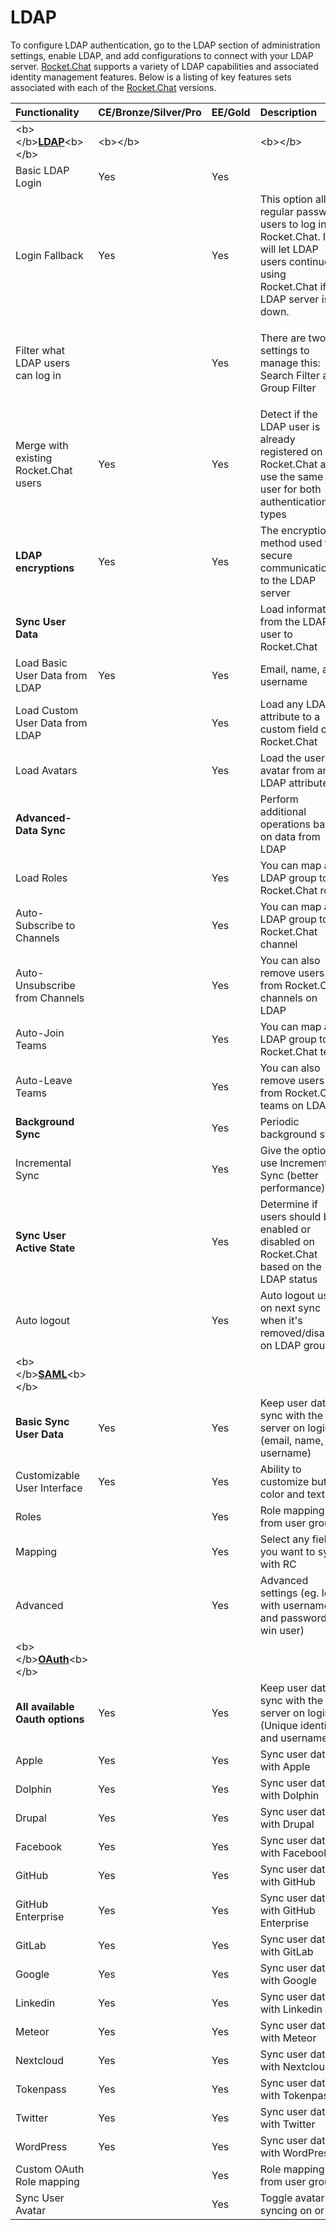 # LDAP

To configure LDAP authentication, go to the LDAP section of administration settings, enable LDAP, and add configurations to connect with your LDAP server. [Rocket.Chat](http://rocket.chat/) supports a variety of LDAP capabilities and associated identity management features. Below is a listing of key features sets associated with each of the [Rocket.Chat](http://rocket.chat/) versions.

<table>
  <thead>
    <tr>
      <th style="text-align:left">Functionality</th>
      <th style="text-align:left">CE/Bronze/Silver/Pro</th>
      <th style="text-align:left">EE/Gold</th>
      <th style="text-align:left">Description</th>
    </tr>
  </thead>
  <tbody>
    <tr>
      <td style="text-align:left">&lt;b&gt;&lt;/b&gt;<a href="https://docs.rocket.chat/guides/administration/administration/settings/ldap"><b>LDAP</b></a>&lt;b&gt;&lt;/b&gt;</td>
      <td
      style="text-align:left">&lt;b&gt;&lt;/b&gt;</td>
        <td style="text-align:left"></td>
        <td style="text-align:left">&lt;b&gt;&lt;/b&gt;</td>
    </tr>
    <tr>
      <td style="text-align:left">Basic LDAP Login</td>
      <td style="text-align:left">Yes</td>
      <td style="text-align:left">Yes</td>
      <td style="text-align:left"></td>
    </tr>
    <tr>
      <td style="text-align:left">Login Fallback</td>
      <td style="text-align:left">Yes</td>
      <td style="text-align:left">Yes</td>
      <td style="text-align:left">This option allows regular password users to log in on Rocket.Chat. It
        will let LDAP users continue using Rocket.Chat if the LDAP server is down.</td>
    </tr>
    <tr>
      <td style="text-align:left">Filter what LDAP users can log in</td>
      <td style="text-align:left"></td>
      <td style="text-align:left">Yes</td>
      <td style="text-align:left">
        <p>There are two settings to manage this: Search Filter and Group Filter</p>
        <p></p>
      </td>
    </tr>
    <tr>
      <td style="text-align:left">Merge with existing Rocket.Chat users</td>
      <td style="text-align:left">Yes</td>
      <td style="text-align:left">Yes</td>
      <td style="text-align:left">Detect if the LDAP user is already registered on Rocket.Chat and use the
        same user for both authentication types</td>
    </tr>
    <tr>
      <td style="text-align:left">
        <p></p>
        <p><b>LDAP encryptions </b>
        </p>
      </td>
      <td style="text-align:left">Yes</td>
      <td style="text-align:left">Yes</td>
      <td style="text-align:left">The encryption method used to secure communications to the LDAP server</td>
    </tr>
    <tr>
      <td style="text-align:left"><b>Sync User Data</b>
      </td>
      <td style="text-align:left"></td>
      <td style="text-align:left"></td>
      <td style="text-align:left">Load information from the LDAP user to Rocket.Chat</td>
    </tr>
    <tr>
      <td style="text-align:left">Load Basic User Data from LDAP</td>
      <td style="text-align:left">Yes</td>
      <td style="text-align:left">Yes</td>
      <td style="text-align:left">Email, name, and username</td>
    </tr>
    <tr>
      <td style="text-align:left">Load Custom User Data from LDAP</td>
      <td style="text-align:left"></td>
      <td style="text-align:left">Yes</td>
      <td style="text-align:left">Load any LDAP attribute to a custom field on Rocket.Chat</td>
    </tr>
    <tr>
      <td style="text-align:left">Load Avatars</td>
      <td style="text-align:left"></td>
      <td style="text-align:left">Yes</td>
      <td style="text-align:left">Load the user&apos;s avatar from an LDAP attribute</td>
    </tr>
    <tr>
      <td style="text-align:left"><b>Advanced-Data Sync</b>
      </td>
      <td style="text-align:left"></td>
      <td style="text-align:left"></td>
      <td style="text-align:left">Perform additional operations based on data from LDAP</td>
    </tr>
    <tr>
      <td style="text-align:left">Load Roles</td>
      <td style="text-align:left"></td>
      <td style="text-align:left">Yes</td>
      <td style="text-align:left">You can map any LDAP group to a Rocket.Chat role</td>
    </tr>
    <tr>
      <td style="text-align:left">Auto-Subscribe to Channels</td>
      <td style="text-align:left"></td>
      <td style="text-align:left">Yes</td>
      <td style="text-align:left">You can map any LDAP group to a Rocket.Chat channel</td>
    </tr>
    <tr>
      <td style="text-align:left">Auto-Unsubscribe from Channels</td>
      <td style="text-align:left"></td>
      <td style="text-align:left">Yes</td>
      <td style="text-align:left">You can also remove users from Rocket.Chat channels on LDAP</td>
    </tr>
    <tr>
      <td style="text-align:left">Auto-Join Teams</td>
      <td style="text-align:left"></td>
      <td style="text-align:left">Yes</td>
      <td style="text-align:left">You can map any LDAP group to a Rocket.Chat team</td>
    </tr>
    <tr>
      <td style="text-align:left">Auto-Leave Teams</td>
      <td style="text-align:left"></td>
      <td style="text-align:left">Yes</td>
      <td style="text-align:left">You can also remove users from Rocket.Chat teams on LDAP</td>
    </tr>
    <tr>
      <td style="text-align:left"><b>Background Sync</b>
      </td>
      <td style="text-align:left"></td>
      <td style="text-align:left">Yes</td>
      <td style="text-align:left">Periodic background sync</td>
    </tr>
    <tr>
      <td style="text-align:left">Incremental Sync</td>
      <td style="text-align:left"></td>
      <td style="text-align:left">Yes</td>
      <td style="text-align:left">Give the option to use Incremental Sync (better performance)</td>
    </tr>
    <tr>
      <td style="text-align:left"><b>Sync User Active State</b>
      </td>
      <td style="text-align:left"></td>
      <td style="text-align:left">Yes</td>
      <td style="text-align:left">Determine if users should be enabled or disabled on Rocket.Chat based
        on the LDAP status</td>
    </tr>
    <tr>
      <td style="text-align:left">Auto logout</td>
      <td style="text-align:left"></td>
      <td style="text-align:left">Yes</td>
      <td style="text-align:left">Auto logout user on next sync when it&apos;s removed/disabled on LDAP
        group</td>
    </tr>
    <tr>
      <td style="text-align:left">&lt;b&gt;&lt;/b&gt;<a href="https://docs.rocket.chat/guides/administration/administration/settings/saml"><b>SAML</b></a>&lt;b&gt;&lt;/b&gt;</td>
      <td
      style="text-align:left"></td>
        <td style="text-align:left"></td>
        <td style="text-align:left"></td>
    </tr>
    <tr>
      <td style="text-align:left"><b>Basic Sync User Data</b>
      </td>
      <td style="text-align:left">Yes</td>
      <td style="text-align:left">Yes</td>
      <td style="text-align:left">Keep user data in sync with the server on login (email, name, and username)</td>
    </tr>
    <tr>
      <td style="text-align:left">Customizable User Interface</td>
      <td style="text-align:left">Yes</td>
      <td style="text-align:left">Yes</td>
      <td style="text-align:left">Ability to customize button color and text</td>
    </tr>
    <tr>
      <td style="text-align:left">Roles</td>
      <td style="text-align:left"></td>
      <td style="text-align:left">Yes</td>
      <td style="text-align:left">Role mapping from user groups</td>
    </tr>
    <tr>
      <td style="text-align:left">Mapping</td>
      <td style="text-align:left"></td>
      <td style="text-align:left">Yes</td>
      <td style="text-align:left">Select any field you want to sync with RC</td>
    </tr>
    <tr>
      <td style="text-align:left">Advanced</td>
      <td style="text-align:left"></td>
      <td style="text-align:left">Yes</td>
      <td style="text-align:left">Advanced settings (eg. login with username and password x win user)</td>
    </tr>
    <tr>
      <td style="text-align:left">&lt;b&gt;&lt;/b&gt;<a href="https://docs.rocket.chat/guides/administration/administration/settings/oauth"><b>OAuth</b></a>&lt;b&gt;&lt;/b&gt;</td>
      <td
      style="text-align:left"></td>
        <td style="text-align:left"></td>
        <td style="text-align:left"></td>
    </tr>
    <tr>
      <td style="text-align:left"><b>All available Oauth options</b>
      </td>
      <td style="text-align:left">Yes</td>
      <td style="text-align:left">Yes</td>
      <td style="text-align:left">Keep user data in sync with the server on login (Unique identifier and
        username)</td>
    </tr>
    <tr>
      <td style="text-align:left">Apple</td>
      <td style="text-align:left">Yes</td>
      <td style="text-align:left">Yes</td>
      <td style="text-align:left">Sync user data with Apple</td>
    </tr>
    <tr>
      <td style="text-align:left">Dolphin</td>
      <td style="text-align:left">Yes</td>
      <td style="text-align:left">Yes</td>
      <td style="text-align:left">Sync user data with Dolphin</td>
    </tr>
    <tr>
      <td style="text-align:left">Drupal</td>
      <td style="text-align:left">Yes</td>
      <td style="text-align:left">Yes</td>
      <td style="text-align:left">Sync user data with Drupal</td>
    </tr>
    <tr>
      <td style="text-align:left">Facebook</td>
      <td style="text-align:left">Yes</td>
      <td style="text-align:left">Yes</td>
      <td style="text-align:left">Sync user data with Facebook</td>
    </tr>
    <tr>
      <td style="text-align:left">GitHub</td>
      <td style="text-align:left">Yes</td>
      <td style="text-align:left">Yes</td>
      <td style="text-align:left">Sync user data with GitHub</td>
    </tr>
    <tr>
      <td style="text-align:left">GitHub Enterprise</td>
      <td style="text-align:left">Yes</td>
      <td style="text-align:left">Yes</td>
      <td style="text-align:left">Sync user data with GitHub Enterprise</td>
    </tr>
    <tr>
      <td style="text-align:left">GitLab</td>
      <td style="text-align:left">Yes</td>
      <td style="text-align:left">Yes</td>
      <td style="text-align:left">Sync user data with GitLab</td>
    </tr>
    <tr>
      <td style="text-align:left">Google</td>
      <td style="text-align:left">Yes</td>
      <td style="text-align:left">Yes</td>
      <td style="text-align:left">Sync user data with Google</td>
    </tr>
    <tr>
      <td style="text-align:left">Linkedin</td>
      <td style="text-align:left">Yes</td>
      <td style="text-align:left">Yes</td>
      <td style="text-align:left">Sync user data with Linkedin</td>
    </tr>
    <tr>
      <td style="text-align:left">Meteor</td>
      <td style="text-align:left">Yes</td>
      <td style="text-align:left">Yes</td>
      <td style="text-align:left">Sync user data with Meteor</td>
    </tr>
    <tr>
      <td style="text-align:left">Nextcloud</td>
      <td style="text-align:left">Yes</td>
      <td style="text-align:left">Yes</td>
      <td style="text-align:left">Sync user data with Nextcloud</td>
    </tr>
    <tr>
      <td style="text-align:left">Tokenpass</td>
      <td style="text-align:left">Yes</td>
      <td style="text-align:left">Yes</td>
      <td style="text-align:left">Sync user data with Tokenpass</td>
    </tr>
    <tr>
      <td style="text-align:left">Twitter</td>
      <td style="text-align:left">Yes</td>
      <td style="text-align:left">Yes</td>
      <td style="text-align:left">Sync user data with Twitter</td>
    </tr>
    <tr>
      <td style="text-align:left">WordPress</td>
      <td style="text-align:left">Yes</td>
      <td style="text-align:left">Yes</td>
      <td style="text-align:left">Sync user data with WordPress</td>
    </tr>
    <tr>
      <td style="text-align:left">Custom OAuth Role mapping</td>
      <td style="text-align:left"></td>
      <td style="text-align:left">Yes</td>
      <td style="text-align:left">Role mapping from user groups</td>
    </tr>
    <tr>
      <td style="text-align:left">Sync User Avatar</td>
      <td style="text-align:left"></td>
      <td style="text-align:left">Yes</td>
      <td style="text-align:left">Toggle avatar syncing on or off</td>
    </tr>
  </tbody>
</table>

